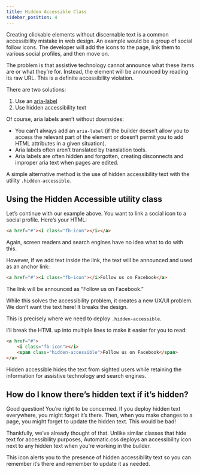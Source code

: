 ```yaml
---
title: Hidden Accessible Class
sidebar_position: 4
---
```


Creating clickable elements without discernable text is a common accessibility mistake in web design. An example would be a group of social follow icons. The developer will add the icons to the page, link them to various social profiles, and then move on.

The problem is that assistive technology cannot announce what these items are or what they’re for. Instead, the element will be announced by reading its raw URL. This is a definite accessibility violation.

There are two solutions:

1.  Use an [aria-label](https://developer.mozilla.org/en-US/docs/Web/Accessibility/ARIA/Attributes/aria-label)
2.  Use hidden accessibility text

Of course, aria labels aren’t without downsides:

- You can’t always add an `aria-label` (if the builder doesn’t allow you to access the relevant part of the element or doesn’t permit you to add HTML attributes in a given situation).
- Aria labels often aren’t translated by translation tools.
- Aria labels are often hidden and forgotten, creating disconnects and improper aria text when pages are edited.

A simple alternative method is the use of hidden accessibility text with the utility `.hidden-accessible`.

## Using the Hidden Accessible utility class

Let’s continue with our example above. You want to link a social icon to a social profile. Here’s your HTML:

```HTML
<a href="#"><i class="fb-icon"></i></a>
```

Again, screen readers and search engines have no idea what to do with this.

However, if we add text inside the link, the text will be announced and used as an anchor link:

```HTML
<a href="#"><i class="fb-icon"></i>Follow us on Facebook</a>
```

The link will be announced as “Follow us on Facebook.”

While this solves the accessibility problem, it creates a new UX/UI problem. We don’t want the text here! It breaks the design.

This is precisely where we need to deploy `.hidden-accessible`.

I’ll break the HTML up into multiple lines to make it easier for you to read:

```HTML
<a href="#">
    <i class="fb-icon"></i>
    <span class="hidden-accessible">Follow us on Facebook</span>
</a>
```

Hidden accessible hides the text from sighted users while retaining the information for assistive technology and search engines.

## How do I know there’s hidden text if it’s hidden?

Good question! You’re right to be concerned. If you deploy hidden text everywhere, you might forget it’s there. Then, when you make changes to a page, you might forget to update the hidden text. This would be bad!

Thankfully, we’ve already thought of that. Unlike similar classes that hide text for accessibility purposes, Automatic.css deploys an accessibility icon next to any hidden text when you’re working in the builder.

This icon alerts you to the presence of hidden accessibility text so you can remember it’s there and remember to update it as needed.
